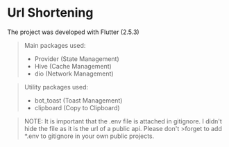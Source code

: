 # Url Shortening

The project was developed with Flutter (2.5.3)

>Main packages used:
>   - Provider (State Management)
>   - Hive (Cache Management)
>   - dio (Network Management)



>Utility packages used:
>   - bot_toast (Toast Management)
>   - clipboard (Copy to Clipboard)

>NOTE: It is important that the .env file is attached in gitignore. I didn't hide the file as it is the url of a public api. Please don't >forget to add *.env to gitignore in your own public projects.